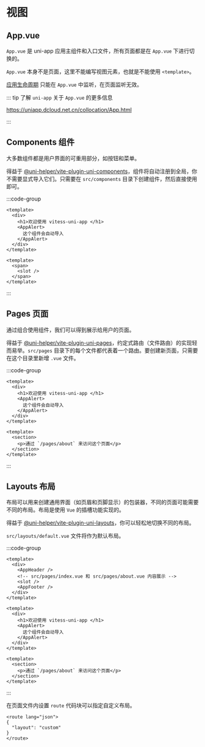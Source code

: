 # 视图

## App.vue

`App.vue` 是 uni-app 应用主组件和入口文件，所有页面都是在 `App.vue` 下进行切换的。

`App.vue` 本身不是页面，这里不能编写视图元素，也就是不能使用 `<template>`。

[应用生命周期](https://uniapp.dcloud.net.cn/collocation/App.html#applifecycle) 只能在 `App.vue` 中监听，在页面监听无效。

::: tip 了解 `uni-app` 关于 `App.vue` 的更多信息

<https://uniapp.dcloud.net.cn/collocation/App.html>

:::

## Components 组件

大多数组件都是用户界面的可重用部分，如按钮和菜单。

得益于 [@uni-helper/vite-plugin-uni-components](https://github.com/uni-helper/vite-plugin-uni-components)，组件将自动注册到全局，你不需要显式导入它们。只需要在 `src/components` 目录下创建组件，然后直接使用即可。

:::code-group

```vue [src/pages/index.vue]
<template>
  <div>
    <h1>欢迎使用 vitess-uni-app </h1>
    <AppAlert>
      这个组件会自动导入
    </AppAlert>
  </div>
</template>
```

```vue [src/components/AppAlert.vue]
<template>
  <span>
    <slot />
  </span>
</template>
```

:::

## Pages 页面

通过组合使用组件，我们可以得到展示给用户的页面。

得益于 [@uni-helper/vite-plugin-uni-pages](https://github.com/uni-helper/vite-plugin-uni-pages)，约定式路由（文件路由）的实现轻而易举。`src/pages` 目录下的每个文件都代表着一个路由。要创建新页面，只需要在这个目录里新增 `.vue` 文件。

:::code-group

```vue [src/pages/index.vue]
<template>
  <div>
    <h1>欢迎使用 vitess-uni-app </h1>
    <AppAlert>
      这个组件会自动导入
    </AppAlert>
  </div>
</template>
```

```vue [src/pages/about.vue]
<template>
  <section>
    <p>通过 `/pages/about` 来访问这个页面</p>
  </section>
</template>
```

:::

## Layouts 布局

布局可以用来创建通用界面（如页眉和页脚显示）的包装器，不同的页面可能需要不同的布局。布局是使用 `Vue` 的插槽功能实现的。

得益于 [@uni-helper/vite-plugin-uni-layouts](https://github.com/uni-helper/vite-plugin-uni-layouts)，你可以轻松地切换不同的布局。

`src/layouts/default.vue` 文件将作为默认布局。

:::code-group

```vue [src/layouts/default.vue]
<template>
  <div>
    <AppHeader />
    <!-- src/pages/index.vue 和 src/pages/about.vue 内容展示 -->
    <slot />
    <AppFooter />
  </div>
</template>
```

```vue [src/pages/index.vue]
<template>
  <div>
    <h1>欢迎使用 vitess-uni-app </h1>
    <AppAlert>
      这个组件会自动导入
    </AppAlert>
  </div>
</template>
```

```vue [src/pages/about.vue]
<template>
  <section>
    <p>通过 `/pages/about` 来访问这个页面</p>
  </section>
</template>
```

:::

在页面文件内设置 `route` 代码块可以指定自定义布局。

```vue [src/pages/index.vue]
<route lang="json">
{
  "layout": "custom"
}
</route>
```
